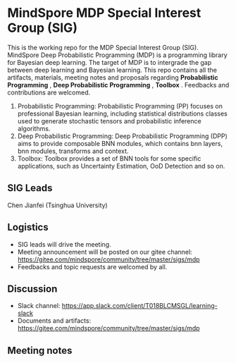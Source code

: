 # MindSpore MDP Special Interest Group (SIG)
This is the working repo for the MDP Special Interest Group (SIG). MindSpore Deep Probabilistic Programming (MDP) is a programming library for Bayesian deep learning. The target of MDP is to intergrade the gap between deep learning and Bayesian learning. This repo contains all the  artifacts,  materials, meeting notes and proposals regarding  **Probabilistic Programming**  ,  **Deep Probabilistic Programming** ,  **Toolbox** . Feedbacks and contributions are welcomed.

1. Probabilistic Programming: Probabilistic Programming (PP) focuses on professional Bayesian learning, including statistical distributions classes used to generate stochastic tensors and probabilistic inference algorithms.
2. Deep Probabilistic Programming: Deep Probabilistic Programming (DPP) aims to provide composable BNN modules, which contains bnn layers, bnn modules, transforms and context.
3. Toolbox: Toolbox provides a set of BNN tools for some specific applications, such as Uncertainty Estimation, OoD Detection and so on.

## SIG Leads
Chen Jianfei (Tsinghua University)

## Logistics
- SIG leads will drive the meeting.
- Meeting announcement will be posted on our gitee channel: https://gitee.com/mindspore/community/tree/master/sigs/mdp
- Feedbacks and topic requests are welcomed by all.

## Discussion
- Slack channel: https://app.slack.com/client/T018BLCMSGL/learning-slack
- Documents and artifacts: https://gitee.com/mindspore/community/tree/master/sigs/mdp

## Meeting notes
